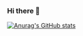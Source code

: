 ### Hi there 👋

[![Anurag's GitHub stats](https://github-readme-stats.vercel.app/api?username=Alike73)](https://github.com/anuraghazra/github-readme-stats)
